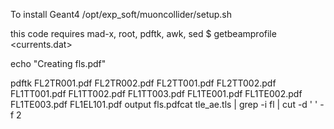 To install Geant4
 /opt/exp_soft/muoncollider/setup.sh 

this code requires mad-x, root, pdftk, awk, sed 
$ getbeamprofile <currents.dat>

echo "Creating fls.pdf"

pdftk FL2TR001.pdf FL2TR002.pdf FL2TT001.pdf FL2TT002.pdf FL1TT001.pdf FL1TT002.pdf FL1TT003.pdf FL1TE001.pdf FL1TE002.pdf FL1TE003.pdf FL1EL101.pdf output fls.pdfcat tle_ae.tls | grep -i fl | cut -d ' ' -f 2

